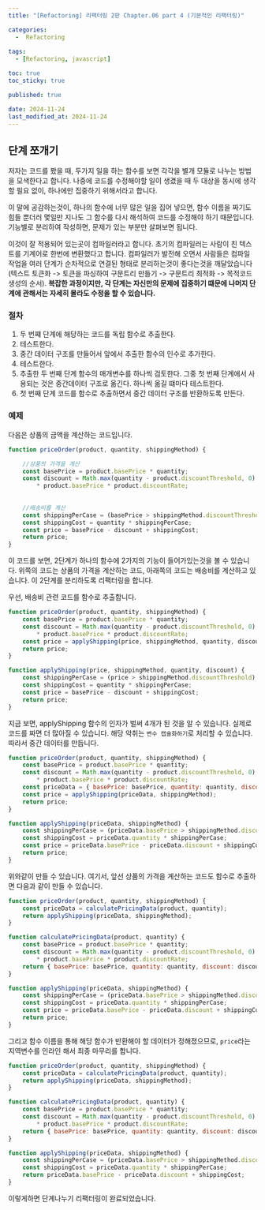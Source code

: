 ```yaml
---
title: "[Refactoring] 리팩터링 2판 Chapter.06 part 4 (기본적인 리팩터링)"

categories:
  -  Refactoring
  
tags:
  - [Refactoring, javascript]

toc: true
toc_sticky: true

published: true

date: 2024-11-24
last_modified_at: 2024-11-24
---
```


## 단계 쪼개기

저자는 코드를 봤을 때, 두가지 일을 하는 함수를 보면 각각을 별개 모듈로 나누는 방법을 모색한다고 합니다. 나중에 코드를 수정해야할 일이 생겼을 때 두 대상을 동시에 생각할 필요 없이, 하나에만 집중하기 위해서라고 합니다.

이 말에 공감하는것이, 하나의 함수에 너무 많은 일을 집어 넣으면, 함수 이름을 짜기도 힘들 뿐더러 몇일만 지나도 그 함수를 다시 해석하여 코드를 수정해야 하기 때문입니다. 기능별로  분리하여 작성하면, 문제가 있는 부분만 살펴보면 됩니다.

이것이 잘 적용되어 있는곳이 컴파일러라고 합니다. 초기의 컴파일러는 사람이 친 텍스트를 기계어로 한번에 변환했다고 합니다. 컴파일러가 발전해 오면서 사람들은 컴파일 작업을 여러 단계가 순차적으로 연결된 형태로 분리하는것이 좋다는것을 깨달았습니다 (텍스트 토큰화 -> 토큰을 파싱하여 구문트리 만들기 -> 구문트리 최적화 -> 목적코드 생성의 순서). **복잡한 과정이지만, 각 단계는 자신만의 문제에 집중하기 떄문에 나머지 단계에 관해서는 자세히 몰라도 수정을 할 수 있습니다.**

### 절차
1. 두 번쨰 단계에 해당하는 코드를 독립 함수로 추출한다.
2. 테스트한다.
3. 중간 데이터 구조를 만들어서 앞에서 추출한 함수의 인수로 추가한다.
4. 테스트한다.
5. 추출한 두 번째 단계 함수의 매개변수를 하나씩 검토한다. 그중 첫 번째 단계에서 사용되는 것은 중간데이터 구조로 옮긴다. 하나씩 옮길 떄마다 테스트한다.
6. 첫 번째 단계 코드를 함수로 추출하면서 중간 데이터 구조를 반환하도록 만든다.

### 예제

다음은 상품의 금액을 계산하는 코드입니다.

```javascript
function priceOrder(product, quantity, shippingMethod) {

	//상품의 가격을 계산
    const basePrice = product.basePrice * quantity;
    const discount = Math.max(quantity - product.discountThreshold, 0)
        * product.basePrice * product.discountRate;
    
    
    //배송비를 계산
    const shippingPerCase = (basePrice > shippingMethod.discountThreshold) ? shippingMethod.discountedFee : shippingMethod.feePerCase;
    const shippingCost = quantity * shippingPerCase;
    const price = basePrice - discount + shippingCost;
    return price;
}
```

이 코드를 보면, 2단계가 하나의 함수에 2가지의 기능이 들어가있는것을 볼 수 있습니다. 위쪽의 코드는 상품의 가격을 계산하는 코드, 아래쪽의 코드는 배송비를 계산하고 있습니다. 이 2단계를 분리하도록 리팩터링을 합니다.

우선, 배송비 관련 코드를 함수로 추출합니다.

```javascript
function priceOrder(product, quantity, shippingMethod) {
    const basePrice = product.basePrice * quantity;
    const discount = Math.max(quantity - product.discountThreshold, 0)
        * product.basePrice * product.discountRate;
    const price = applyShipping(price, shippingMethod, quantity, discount);
    return price;
}

function applyShipping(price, shippingMethod, quantity, discount) {
    const shippingPerCase = (price > shippingMethod.discountThreshold) ? shippingMethod.discountedFee : shippingMethod.feePerCase;
    const shippingCost = quantity * shippingPerCase;
    const price = basePrice - discount + shippingCost;
    return price;
}
```

지금 보면, applyShipping 함수의 인자가 벌써 4개가 된 것을 알 수 있습니다. 실제로 코드를 짜면 더 많아질 수 있습니다. 해당 악취는 `변수 캡슐화하기`로 처리할 수 있습니다. 따라서 중간 데이터를 만듭니다.

```javascript
function priceOrder(product, quantity, shippingMethod) {
    const basePrice = product.basePrice * quantity;
    const discount = Math.max(quantity - product.discountThreshold, 0)
        * product.basePrice * product.discountRate;
    const priceData = { basePrice: basePrice, quantity: quantity, discount: discount };
    const price = applyShipping(priceData, shippingMethod);
    return price;
}

function applyShipping(priceData, shippingMethod) {
    const shippingPerCase = (priceData.basePrice > shippingMethod.discountThreshold) ? shippingMethod.discountedFee : shippingMethod.feePerCase;
    const shippingCost = priceData.quantity * shippingPerCase;
    const price = priceData.basePrice - priceData.discount + shippingCost;
    return price;
}
```

위와같이 만들 수 있습니다. 여기서, 앞선 상품의 가격을 계산하는 코드도 함수로 추출하면 다음과 같이 만들 수 있습니다.

```javascript
function priceOrder(product, quantity, shippingMethod) {
    const priceData = calculatePricingData(product, quantity);
    return applyShipping(priceData, shippingMethod);
}

function calculatePricingData(product, quantity) {
    const basePrice = product.basePrice * quantity;
    const discount = Math.max(quantity - product.discountThreshold, 0)
        * product.basePrice * product.discountRate;
    return { basePrice: basePrice, quantity: quantity, discount: discount };
}

function applyShipping(priceData, shippingMethod) {
    const shippingPerCase = (priceData.basePrice > shippingMethod.discountThreshold) ? shippingMethod.discountedFee : shippingMethod.feePerCase;
    const shippingCost = priceData.quantity * shippingPerCase;
    const price = priceData.basePrice - priceData.discount + shippingCost;
    return price;
}
```

그리고 함수 이름을 통해 해당 함수가 반환해야 할 데이터가 정해졌으므로, `price`라는 지역변수를 인라인 해서 최종 마무리를 합니다.

```javascript
function priceOrder(product, quantity, shippingMethod) {
    const priceData = calculatePricingData(product, quantity);
    return applyShipping(priceData, shippingMethod);
}

function calculatePricingData(product, quantity) {
    const basePrice = product.basePrice * quantity;
    const discount = Math.max(quantity - product.discountThreshold, 0)
        * product.basePrice * product.discountRate;
    return { basePrice: basePrice, quantity: quantity, discount: discount };
}

function applyShipping(priceData, shippingMethod) {
    const shippingPerCase = (priceData.basePrice > shippingMethod.discountThreshold) ? shippingMethod.discountedFee : shippingMethod.feePerCase;
    const shippingCost = priceData.quantity * shippingPerCase;
    return priceData.basePrice - priceData.discount + shippingCost;
}
```

이렇게하면 단계나누기 리팩터링이 완료되었습니다.